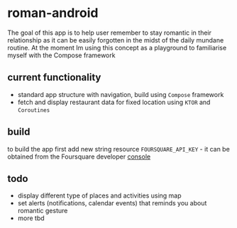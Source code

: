 
# roman-android  
The goal of this app is to help user remember to stay romantic in their relationship as it can be easily forgotten in the midst of the daily mundane routine. At the moment Im using this concept as a playground to familiarise myself with the Compose framework  

## current functionality
- standard app structure with navigation, build using `Compose` framework
- fetch and display restaurant data for fixed location using `KTOR` and `Coroutines`

## build  
to build the app first add new string resource `FOURSQUARE_API_KEY` - it can be obtained from the Foursquare developer [console](https://foursquare.com/developers/)

## todo
- display different type of places and activities using map
- set alerts (notifications, calendar events) that reminds you about romantic gesture  
- more tbd
